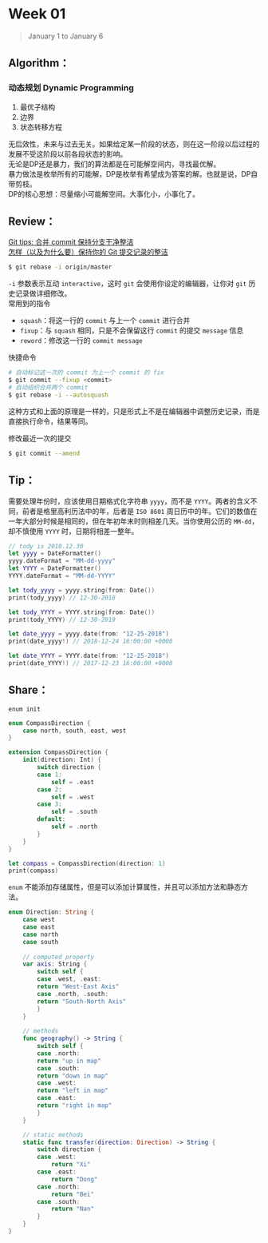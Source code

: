 # Week 01

> January 1 to January 6

## Algorithm：
### 动态规划 Dynamic Programming
1. 最优子结构
2. 边界
3. 状态转移方程

无后效性，未来与过去无关。如果给定某一阶段的状态，则在这一阶段以后过程的发展不受这阶段以前各段状态的影响。  
无论是DP还是暴力，我们的算法都是在可能解空间内，寻找最优解。  
暴力做法是枚举所有的可能解，DP是枚举有希望成为答案的解。也就是说，DP自带剪枝。  
DP的核心思想：尽量缩小可能解空间。大事化小，小事化了。  

## Review：
[Git tips: 合并 commit 保持分支干净整洁](https://www.lovelucy.info/git-tips-combine-commits-keep-your-branch-clean.html)  
[怎样（以及为什么要）保持你的 Git 提交记录的整洁](https://juejin.im/post/5b29060ee51d4558cd2adac0)

```bash
$ git rebase -i origin/master
```

`-i` 参数表示互动 `interactive`，这时 `git` 会使用你设定的编辑器，让你对 `git` 历史记录做详细修改。  
常用到的指令
- `squash`：将这一行的 `commit` 与上一个 `commit` 进行合并
- `fixup`：与 `squash` 相同，只是不会保留这行 `commit` 的提交 `message` 信息
- `reword`：修改这一行的 `commit message`

快捷命令
```bash
# 自动标记这一次的 commit 为上一个 commit 的 fix
$ git commit --fixup <commit>
# 自动组织合并两个 commit
$ git rebase -i --autosquash
```
这种方式和上面的原理是一样的，只是形式上不是在编辑器中调整历史记录，而是直接执行命令，结果等同。

修改最近一次的提交
```bash
$ git commit --amend
```

## Tip：
需要处理年份时，应该使用日期格式化字符串 `yyyy`，而不是 `YYYY`。两者的含义不同，前者是格里高利历法中的年，后者是 `ISO 8601` 周日历中的年。它们的数值在一年大部分时候是相同的，但在年初年末时则相差几天。当你使用公历的 `MM-dd`，却不慎使用 `YYYY` 时，日期将相差一整年。
```swift
// tody is 2018.12.30
let yyyy = DateFormatter()
yyyy.dateFormat = "MM-dd-yyyy"
let YYYY = DateFormatter()
YYYY.dateFormat = "MM-dd-YYYY"

let tody_yyyy = yyyy.string(from: Date())
print(tody_yyyy) // 12-30-2018

let tody_YYYY = YYYY.string(from: Date())
print(tody_YYYY) // 12-30-2019

let date_yyyy = yyyy.date(from: "12-25-2018")
print(date_yyyy!) // 2018-12-24 16:00:00 +0000

let date_YYYY = YYYY.date(from: "12-25-2018")
print(date_YYYY!) // 2017-12-23 16:00:00 +0000
```

## Share：
`enum init`
```swift
enum CompassDirection {
    case north, south, east, west
}

extension CompassDirection {
    init(direction: Int) {
        switch direction {
        case 1:
            self = .east
        case 2:
            self = .west
        case 3:
            self = .south
        default:
            self = .north
        }
    }
}

let compass = CompassDirection(direction: 1)
print(compass)
```

`enum` 不能添加存储属性，但是可以添加计算属性，并且可以添加方法和静态方法。
```swift
enum Direction: String {
    case west
    case east
    case north
    case south
  
    // computed property
    var axis: String {
        switch self {
        case .west, .east:
        return "West-East Axis"
        case .north, .south:
        return "South-North Axis"
        }
    }
  
    // methods
    func geography() -> String {
        switch self {
        case .north:
        return "up in map"
        case .south:
        return "down in map"
        case .west:
        return "left in map"
        case .east:
        return "right in map"
        }
    }

    // static methods
    static func transfer(direction: Direction) -> String {
        switch direction {
        case .west:
            return "Xi"
        case .east:
            return "Dong"
        case .north:
            return "Bei"
        case .south:
            return "Nan"
        }
    }
}
```